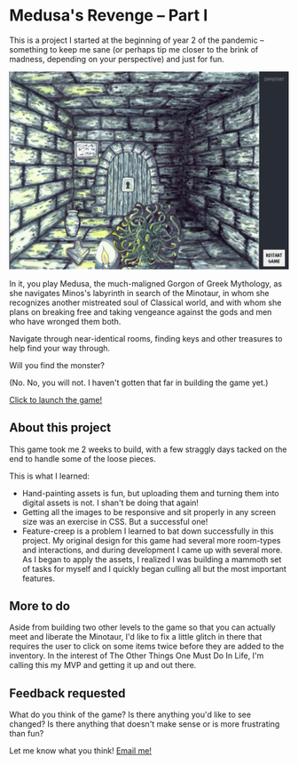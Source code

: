 # Medusa's Revenge – Part I

This is a project I started at the beginning of year 2 of the pandemic – something to keep me sane (or perhaps tip me closer to the brink of madness, depending on your perspective) and just for fun.

![medusa](/docs/medusa.png)

In it, you play Medusa, the much-maligned Gorgon of Greek Mythology, as she navigates Minos's labyrinth in search of the Minotaur, in whom she recognizes another mistreated soul of Classical world, and with whom she plans on breaking free and taking vengeance against the gods and men who have wronged them both.

Navigate through near-identical rooms, finding keys and other treasures to help find your way through.

Will you find the monster?

(No. No, you will not. I haven't gotten that far in building the game yet.)

[Click to launch the game!](https://shmootidy.github.io/medusas_revenge/)

## About this project

This game took me 2 weeks to build, with a few straggly days tacked on the end to handle some of the loose pieces.

This is what I learned:

- Hand-painting assets is fun, but uploading them and turning them into digital assets is not. I shan't be doing that again!
- Getting all the images to be responsive and sit properly in any screen size was an exercise in CSS. But a successful one!
- Feature-creep is a problem I learned to bat down successfully in this project. My original design for this game had several more room-types and interactions, and during development I came up with several more. As I began to apply the assets, I realized I was building a mammoth set of tasks for myself and I quickly began culling all but the most important features.

## More to do

Aside from building two other levels to the game so that you can actually meet and liberate the Minotaur, I'd like to fix a little glitch in there that requires the user to click on some items twice before they are added to the inventory. In the interest of The Other Things One Must Do In Life, I'm calling this my MVP and getting it up and out there.

## Feedback requested

What do you think of the game? Is there anything you'd like to see changed? Is there anything that doesn't make sense or is more frustrating than fun?

Let me know what you think!
[Email me!](mailto:shmooritchie@gmail.com?subject=Medusa's%20Revenge)
